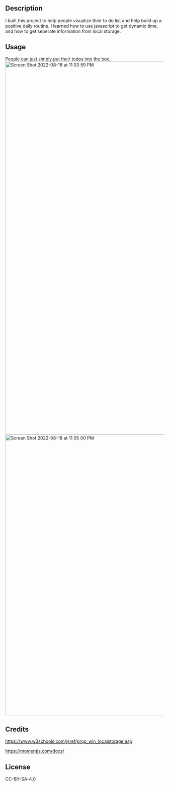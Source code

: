 # <Scheduler>


## Description

I built this project to help people visualize their to do list and help build up a positive daily routine.
I learned how to use javascript to get dynamic time, and how to get seperate information from local storage. 


## Usage

People can just simply put their todos into the box.
<img width="1187" alt="Screen Shot 2022-08-18 at 11 03 59 PM" src="https://user-images.githubusercontent.com/106709663/185533958-7ecba9f9-e8fa-423d-bf24-c71fd5b8568c.png">
<img width="895" alt="Screen Shot 2022-08-18 at 11 05 00 PM" src="https://user-images.githubusercontent.com/106709663/185534010-86308962-ece8-45ca-be44-7537e9593c10.png">

## Credits

https://www.w3schools.com/jsref/prop_win_localstorage.asp

https://momentjs.com/docs/



## License

CC-BY-SA-4.0
